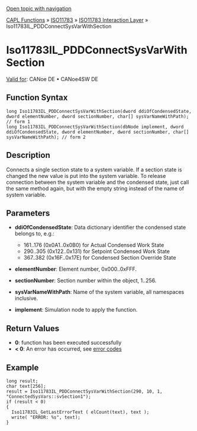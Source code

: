 [Open topic with navigation](../../../../../../CANoeDEFamily.htm#Topics/CAPLFunctions/ISO11783/ISOInteractionLayer/Functions/CAPLfunctionIso11783ILPDDConnectSysVarWithSection.md)

[CAPL Functions](../../../CAPLfunctions.md) » [ISO11783](../../CAPLfunctionsISO11783Overview.md) » [ISO11783 Interaction Layer](../CAPLfunctionsISOILOverview.md) » Iso11783IL_PDDConnectSysVarWithSection

# Iso11783IL_PDDConnectSysVarWithSection

[Valid for](../../../../Shared/FeatureAvailability.md): CANoe DE • CANoe4SW DE

## Function Syntax

```plaintext
long Iso11783IL_PDDConnectSysVarWithSection(dword ddiOfCondensedState, dword elementNumber, dword sectionNumber, char[] sysVarNameWithPath); // form 1
long Iso11783IL_PDDConnectSysVarWithSection(dbNode implement, dword ddiOfCondensedState, dword elementNumber, dword sectionNumber, char[] sysVarNameWithPath); // form 2
```

## Description

Connects a single section state to a system variable. If a section state is changed the new value is put into the system variable. To release connection between the system variable and the condensed state, just call the same method again, but with the empty string instead of the name of system variable.

## Parameters

- **ddiOfCondensedState**: Data dictionary identifier the condensed state belongs to, e.g.:
  - 161..176 (0x0A1..0x0B0) for Actual Condensed Work State
  - 290..305 (0x122..0x131) for Setpoint Condensed Work State
  - 367..382 (0x16F..0x17E) for Condensed Section Override State

- **elementNumber**: Element number, 0x000..0xFFF.

- **sectionNumber**: Section number within the object, 1..256.

- **sysVarNameWithPath**: Name of the system variable, all namespaces inclusive.

- **implement**: Simulation node to apply the function.

## Return Values

- **0**: function has been executed successfully
- **< 0**: An error has occurred, see [error codes](../../../CAPLfunctionsISOj1939ErrorCodes.md)

## Example

```plaintext
long result;
char text[256];
result = Iso11783IL_PDDConnectSysVarWithSection(290, 10, 1, "ConnectedSysVars::svSection1");
if (result < 0)
{
  Iso11783IL_GetLastErrorText ( elCount(text), text );
  write( "ERROR: %s", text);
}
```
